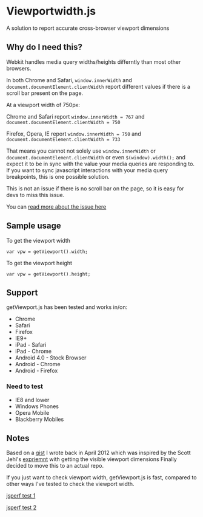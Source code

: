 Viewportwidth.js
=======================

A solution to report accurate cross-browser viewport dimensions

## Why do I need this?
Webkit handles media query widths/heights differntly than most other browsers.

In both Chrome and Safari, `window.innerWidth` and `document.documentElement.clientWidth` report different values if there is a scroll bar present on the page.

At a viewport width of 750px: 

Chrome and Safari report `window.innerWidth = 767` and `document.documentElement.clientWidth = 750`

Firefox, Opera, IE report `window.innerWidth = 750` and `document.documentElement.clientWidth = 733` 

That means you cannot not solely use `window.innerWidth` or `document.documentElement.clientWidth` or even `$(window).width();` and expect it to be in sync with the value your media queries are responding to.
If you want to sync javascript interactions with your media query breakpoints, this is one possible solution.

This is not an issue if there is no scroll bar on the page, so it is easy for devs to miss this issue. 

You can [read more about the issue here](http://www.456bereastreet.com/archive/201101/media_queries_viewport_width_scrollbars_and_webkit_browsers/ )

## Sample usage
To get the viewport width
    
    var vpw = getViewport().width;
    
To get the viewport height
    
    var vpw = getViewport().height;

## Support
getViewport.js has been tested and works in/on:

* Chrome
* Safari
* Firefox
* IE9+
* iPad - Safari
* iPad - Chrome
* Android 4.0 - Stock Browser 
* Android - Chrome
* Android - Firefox

### Need to test
* IE8 and lower
* Windows Phones
* Opera Mobile
* Blackberry Mobiles


## Notes
Based on a [gist](https://gist.github.com/2399828) I wrote back in April 2012 which was inspired by the Scott Jehl's [expriemnt](https://gist.github.com/2051999) with getting the visible viewport dimensions
Finally decided to move this to an actual repo.

If you just want to check viewport width, getViewport.js is fast, compared to other ways I've tested to check the viewport width.

[jsperf test 1](http://jsperf.com/viewport-width-check)

[jsperf test 2](http://jsperf.com/viewport-dimensions)

